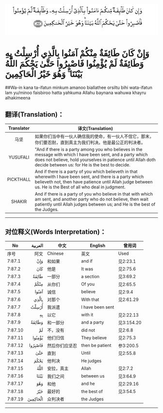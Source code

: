 ![007:087](images/007_087.gif)

# وَإِنْ كَانَ طَائِفَةٌ مِنْكُمْ آمَنُوا بِالَّذِي أُرْسِلْتُ بِهِ وَطَائِفَةٌ لَمْ يُؤْمِنُوا فَاصْبِرُوا حَتَّىٰ يَحْكُمَ اللَّهُ بَيْنَنَا ۚ وَهُوَ خَيْرُ الْحَاكِمِينَ 

##Wa-in kana ta-ifatun minkum amanoo biallathee orsiltu bihi wata-ifatun lam yu/minoo faisbiroo hatta yahkuma Allahu baynana wahuwa khayru alhakimeena 

## 翻译(Translation)：

| Translator | 译文(Translation)                                            |
| :--------: | ------------------------------------------------------------ |
|    马坚    | 如果你们当中有一伙人确信我的使命，有一伙人不信它，那末，你们要忍耐，直到真主为我们判决。他是最公正的判决者。 |
|  YUSUFALI  | "And if there is a party among you who believes in the message with which I have been sent, and a party which does not believe, hold yourselves in patience until Allah doth decide between us: for He is the best to decide. |
| PICKTHALL  | And if there is a party of you which believeth in that wherewith I have been sent, and there is a party which believeth not, then have patience until Allah judge between us. He is the Best of all who deal in judgment. |
|   SHAKIR   | And if there is a party of you who believe in that with which am sent, and another party who do not believe, then wait patiently until Allah judges between us; and He is the best of the Judges. |

---

## 对位释义(Words Interpretation)：

| No   | العربية | 中文    | English | 曾用词 |
| ---- | ------: | ------- | ------- | ------ |
| 序号 |    阿文 | Chinese | 英文    | Used   |
| 7:87.1  | وَإِنْ      | 和如果         | and if           | 见2:23.1 |
| 7:87.2  | كَانَ      | 他是           | It was           | 见2:75.6   |
| 7:87.3  | طَائِفَةٌ    | 一部分         | a section        | 见3:69.2   |
| 7:87.4  | مِنْكُمْ     | 从你们         | Of you           | 见2:65.5   |
| 7:87.5  | آمَنُوا    | 诚信           | believe          | 见2:9.4    |
| 7:87.6  | بِالَّذِي    | 对那个         | With that        | 见2:61.29  |
| 7:87.7  | أُرْسِلْتُ    | 我派遣         | I have been sent |            |
| 7:87.8  | بِهِ       | 以它           | with it          | 见2:22.13  |
| 7:87.9  | وَطَائِفَةٌ   | 和一部分       | and a party      | 见3:154.20 |
| 7:87.10 | لَمْ       | 不，没有       | did not          | 见2:6.8    |
| 7:87.11 | يُؤْمِنُوا   | 他们归信       | They believe     | 见2:75.3   |
| 7:87.12 | فَاصْبِرُوا  | 然后你们应坚忍 | then be patient  | 参3:200.5  |
| 7:87.13 | حَتَّىٰ      | 直到           | Until            | 见2:55.8   |
| 7:87.14 | يَحْكُمَ     | 他判决         | He judges        |            |
| 7:87.15 | اللَّهُ     | 安拉，真主     | Allah            | 见2:7.2    |
| 7:87.16 | بَيْنَنَا    | 我们之间       | between us       | 见3:64.9   |
| 7:87.17 | وَهُوَ      | 和他           | and he           | 见2:29.16  |
| 7:87.18 | خَيْرُ      | 最好的         | the best of      | 见3:54.5   |
| 7:87.19 | الْحَاكِمِينَ | 众判决者       | the Judges       |            |

---